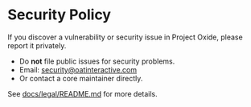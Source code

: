 # Security Policy

If you discover a vulnerability or security issue in Project Oxide, please report it privately.

- Do **not** file public issues for security problems.
- Email: security@oatinteractive.com
- Or contact a core maintainer directly.

See [docs/legal/README.md](docs/legal/README.md) for more details.